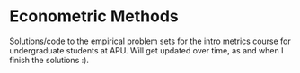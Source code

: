 # Econometric Methods
Solutions/code to the empirical problem sets for the intro metrics course for undergraduate students at APU. Will get updated over time, as and when I finish the solutions :).
